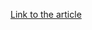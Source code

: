 [Link to the article](https://blogs.microsoft.com/on-the-issues/2020/11/13/health-care-cyberattacks-covid-19-paris-peace-forum/)
